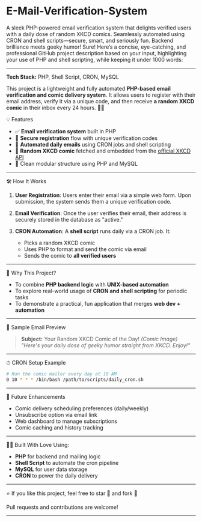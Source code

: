 # E-Mail-Verification-System
A sleek PHP-powered email verification system that delights verified users with a daily dose of random XKCD comics. Seamlessly automated using CRON and shell scripts—secure, smart, and seriously fun. Backend brilliance meets geeky humor!
Sure! Here’s a concise, eye-catching, and professional GitHub project description based on your input, highlighting your use of PHP and shell scripting, while keeping it under 1000 words:

---

**Tech Stack:** PHP, Shell Script, CRON, MySQL

This project is a lightweight and fully automated **PHP-based email verification and comic delivery system**. It allows users to register with their email address, verify it via a unique code, and then receive **a random XKCD comic** in their inbox every 24 hours. 🧠✨

💡 Features

* ✅ **Email verification system** built in PHP
* 🧾 **Secure registration** flow with unique verification codes
* 🔁 **Automated daily emails** using CRON jobs and shell scripting
* 🎨 **Random XKCD comic** fetched and embedded from the [official XKCD API](https://xkcd.com/json.html)
* 📂 Clean modular structure using PHP and MySQL

---
 🛠 How It Works

1. **User Registration**:
   Users enter their email via a simple web form. Upon submission, the system sends them a unique verification code.

2. **Email Verification**:
   Once the user verifies their email, their address is securely stored in the database as "active."

3. **CRON Automation**:
   A **shell script** runs daily via a CRON job. It:

   * Picks a random XKCD comic
   * Uses PHP to format and send the comic via email
   * Sends the comic to **all verified users**
---
 🚀 Why This Project?

* To combine **PHP backend logic** with **UNIX-based automation**
* To explore real-world usage of **CRON and shell scripting** for periodic tasks
* To demonstrate a practical, fun application that merges **web dev + automation**

---

📧 Sample Email Preview

> **Subject:** Your Random XKCD Comic of the Day!
> *(Comic Image)*
> *"Here's your daily dose of geeky humor straight from XKCD. Enjoy!"*

---


⏱ CRON Setup Example

```bash
# Run the comic mailer every day at 10 AM
0 10 * * * /bin/bash /path/to/scripts/daily_cron.sh
```

---
📌 Future Enhancements

* Comic delivery scheduling preferences (daily/weekly)
* Unsubscribe option via email link
* Web dashboard to manage subscriptions
* Comic caching and history tracking

---
👨‍💻 Built With Love Using:

* **PHP** for backend and mailing logic
* **Shell Script** to automate the cron pipeline
* **MySQL** for user data storage
* **CRON** to power the daily delivery

---
⭐ If you like this project, feel free to star 🌟 and fork 🍴

Pull requests and contributions are welcome!

---

